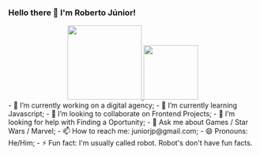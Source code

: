 ### Hello there 👋 I'm Roberto Júnior!
<div style="display:flex; justify-content:center;">
  <a href="https://github.com/roberto-juniorjp">
  <img height="150em" src="https://github-readme-stats.vercel.app/api?username=anuraghazra&show_icons=true&theme=dracula"/>
  <img height="110em" src="https://github-readme-stats.vercel.app/api/top-langs/?username=roberto-juniorjp&layout=compact&theme=dracula"/>
  </a>
</div>
- 🔭 I’m currently working on a digital agency;
- 🌱 I’m currently learning Javascript;
- 👯 I’m looking to collaborate on Frontend Projects;
- 🤔 I’m looking for help with Finding a Oportunity;
- 💬 Ask me about Games / Star Wars / Marvel;
- 📫 How to reach me: juniorjp@gmail.com;
- 😄 Pronouns: He/Him;
- ⚡ Fun fact: I'm usually called robot. Robot's don't have fun facts.

